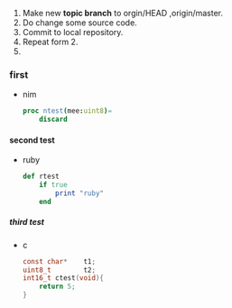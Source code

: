 1. Make new **topic branch** to orgin/HEAD ,origin/master.
1. Do change some source code.
1. Commit to local repository.
1. Repeat form 2. 
1.  

### first
* nim
    ```nim
    proc ntest(mee:uint8)=
        discard
    ```
#### second test
* ruby
    ```ruby
    def rtest
        if true
            print "ruby"
        end
    ```
##### third test
* c
    ```c
    const char*    t1;
    uint8_t        t2;
    int16_t ctest(void){
        return 5;
    }
        
    ```

